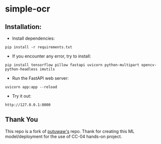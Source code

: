 # simple-ocr
## Installation:

- Install dependencies:
```
pip install -r requirements.txt
```
- If you encounter any error, try to install:
```
pip install tensorflow pillow fastapi uvicorn python-multipart opencv-python-headless imutils
```
- Run the FastAPI web server:
```
uvicorn app:app --reload
```
- Try it out:
```
http://127.0.0.1:8000
```

## Thank You
This repo is a fork of [putuwaw's](https://github.com/putuwaw/weekcon-hands-on/tree/main/simple-ocr) repo.
Thank for creating this ML model/deployment for the use of CC-04 hands-on project.
